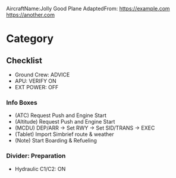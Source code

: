 AircraftName:Jolly Good Plane
AdaptedFrom: https://example.com https://another.com

# Category

## Checklist

- Ground Crew: ADVICE
- APU: VERIFY ON
- EXT POWER: OFF

### Info Boxes

- (ATC) Request Push and Engine Start
- (Altitude) Request Push and Engine Start
- (MCDU) DEP/ARR → Set RWY → Set SID/TRANS → EXEC
- (Tablet) Import Simbrief route & weather
- (Note) Start Boarding & Refueling

### Divider: Preparation

- Hydraulic C1/C2: ON

